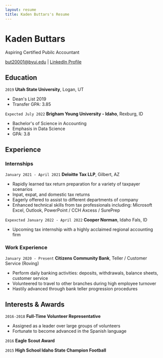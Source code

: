 ```yaml
---
layout: resume
title: Kaden Buttars's Resume
---
```

# Kaden Buttars
Aspiring Certified Pubilc Accountant

<div id="webaddress">
<a href="but20001@byui.edu">but20001@byui.edu</a>
| <a href="https://www.linkedin.com/in/kaden-buttars/">LinkedIn Profile</a>
</div>

<!-- https://www.monique.tech/the-art-of-markdown -->


## Education

`2019`
__Utah State University__, Logan, UT

- Dean's List 2019
- Transfer GPA: 3.85 

`Expected July 2022`
__Brigham Young University - Idaho__, Rexburg, ID

- Bachelor's of Science in Accounting
- Emphasis in Data Science
- GPA: 3.8


## Experience

### Internships

`January 2021 - April 2021`
__Deloitte Tax LLP__, Gilbert, AZ

- Rapidly learned tax return preparation for a variety of taxpayer scenarios
- Inpat, expat, and domestic tax returns
- Eagerly offered to assist to different departments of company
- Enhanced technical skills from tax professionals including: Microsoft Excel, Outlook, PowerPoint / CCH Axcess / SurePrep

`Expexcted January 2022 - April 2022`
__Cooper Norman__, Idaho Fals, ID

- Upcoming tax internship with a highly acclaimed regional accounting firm


### Work Experience

`January 2020 - Present`
__Citizens Community Bank__, Teller / Customer Service (Roving)

- Perform daily banking activities: deposits, withdrawals, balance sheets, customer service
- Volunteered to travel to other branches during high employee turnover
- Hastily advanced through bank teller progression procedures


## Interests & Awards

`2016-2018`
__Full-Time Volunteer Representative__

- Assigned as a leader over large groups of volunteers
- Fortunate to become advanced in the Spanish language



`2016`
__Eagle Scout Award__


`2015`
__High School Idaho State Champion Football__





<!-- ### Footer

Last updated: May 2013 -->


